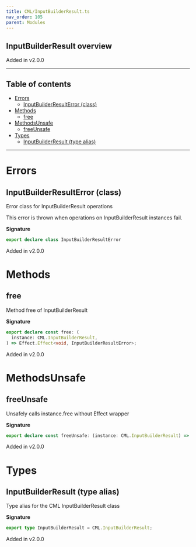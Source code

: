 ```yaml
---
title: CML/InputBuilderResult.ts
nav_order: 105
parent: Modules
---
```


## InputBuilderResult overview

Added in v2.0.0

---

<h2 class="text-delta">Table of contents</h2>

- [Errors](#errors)
  - [InputBuilderResultError (class)](#inputbuilderresulterror-class)
- [Methods](#methods)
  - [free](#free)
- [MethodsUnsafe](#methodsunsafe)
  - [freeUnsafe](#freeunsafe)
- [Types](#types)
  - [InputBuilderResult (type alias)](#inputbuilderresult-type-alias)

---

# Errors

## InputBuilderResultError (class)

Error class for InputBuilderResult operations

This error is thrown when operations on InputBuilderResult instances fail.

**Signature**

```ts
export declare class InputBuilderResultError
```

Added in v2.0.0

# Methods

## free

Method free of InputBuilderResult

**Signature**

```ts
export declare const free: (
  instance: CML.InputBuilderResult,
) => Effect.Effect<void, InputBuilderResultError>;
```

Added in v2.0.0

# MethodsUnsafe

## freeUnsafe

Unsafely calls instance.free without Effect wrapper

**Signature**

```ts
export declare const freeUnsafe: (instance: CML.InputBuilderResult) => void;
```

Added in v2.0.0

# Types

## InputBuilderResult (type alias)

Type alias for the CML InputBuilderResult class

**Signature**

```ts
export type InputBuilderResult = CML.InputBuilderResult;
```

Added in v2.0.0
